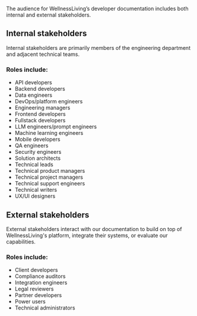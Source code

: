 The audience for WellnessLiving’s developer documentation includes both internal and external stakeholders.

## Internal stakeholders
Internal stakeholders are primarily members of the engineering department and adjacent technical teams.

### Roles include:
* API developers
* Backend developers
* Data engineers
* DevOps/platform engineers
* Engineering managers
* Frontend developers
* Fullstack developers
* LLM engineers/prompt engineers
* Machine learning engineers
* Mobile developers
* QA engineers
* Security engineers
* Solution architects
* Technical leads
* Technical product managers
* Technical project managers
* Technical support engineers
* Technical writers
* UX/UI designers

## External stakeholders
External stakeholders interact with our documentation to build on top of WellnessLiving's platform, integrate their systems, or evaluate our capabilities.

### Roles include:
* Client developers
* Compliance auditors
* Integration engineers
* Legal reviewers
* Partner developers
* Power users
* Technical administrators